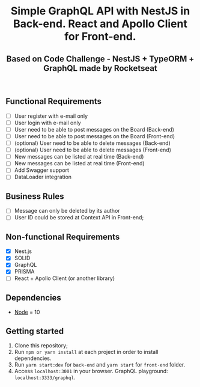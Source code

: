 <h1 align="center">
Simple GraphQL API with NestJS in Back-end. React and Apollo Client for Front-end.
</h1>
<h2 align="center">
Based on Code Challenge - NestJS + TypeORM + GraphQL made by Rocketseat
</h2>
<br/>

## Functional Requirements

- [ ] User register with e-mail only
- [ ] User login with e-mail only
- [ ] User need to be able to post messages on the Board (Back-end)
- [ ] User need to be able to post messages on the Board (Front-end)
- [ ] (optional) User need to be able to delete messages (Back-end)
- [ ] (optional) User need to be able to delete messages (Front-end)
- [ ] New messages can be listed at real time (Back-end)
- [ ] New messages can be listed at real time (Front-end)
- [ ] Add Swagger support
- [ ] DataLoader integration

## Business Rules

- [ ] Message can only be deleted by its author
- [ ] User ID could be stored at Context API in Front-end;

## Non-functional Requirements

- [x] Nest.js
- [x] SOLID
- [X] GraphQL
- [x] PRISMA
- [ ] React + Apollo Client (or another library)

## Dependencies

- [Node](https://nodejs.org/en/) = 10

## Getting started

1. Clone this repository;<br />
2. Run `npm or yarn install` at each project in order to install dependencies.<br />
3. Run `yarn start:dev` for `back-end` and `yarn start` for `front-end` folder.<br />
4. Access `localhost:3001` in your browser. GraphQL playground: `localhost:3333/graphql`.<br />
